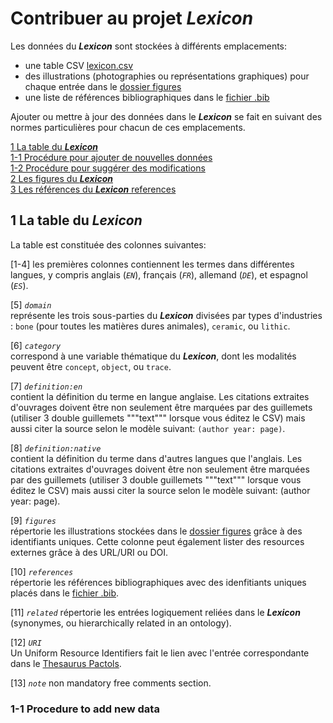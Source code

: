 # Contribuer au projet ***Lexicon***
Les données du ***Lexicon*** sont stockées à différents emplacements:
 - une table CSV [lexicon.csv](https://github.com/tupuni/lexicon/blob/main/lexicon.csv)
 - des illustrations (photographies ou représentations graphiques) pour chaque entrée dans le [dossier figures](https://github.com/tupuni/lexicon/blob/main/figures)
 - une liste de références bibliographiques dans le [fichier .bib](https://github.com/tupuni/lexicon/blob/main/lexicon.bib)

Ajouter ou mettre à jour des données dans le ***Lexicon*** se fait en suivant des normes particulières pour chacun de ces emplacements. 

[1 La table du ***Lexicon***](CONTRIBUTING.md#1-La-table-du-Lexicon)  
[1-1 Procédure pour ajouter de nouvelles données](CONTRIBUER.md#1-1-procédure-pour-ajouter-de-nouvelles-données)  
[1-2 Procédure pour suggérer des modifications](CONTRIBUER.md#1-2-procedure-pour-suggérer-des-modifications)  
[2 Les figures du ***Lexicon***](CONTRIBUER.md#2-Les-figures-du-Lexicon-figures)  
[3 Les références du ***Lexicon*** references](CONTRIBUTING.md#3-Les-références-du-Lexicon)  

## 1 La table du ***Lexicon***
La table est constituée des colonnes suivantes:  

[1-4] les premières colonnes contiennent les termes dans différentes langues, y compris anglais (*`EN`*), français (*`FR`*), allemand (*`DE`*), et espagnol (*`ES`*).  

[5] *`domain`*  
représente les trois sous-parties du ***Lexicon*** divisées par types d'industries : `bone` (pour toutes les matières dures animales), `ceramic`, ou `lithic`.  

[6] *`category`*  
correspond à une variable thématique du ***Lexicon***, dont les modalités peuvent être `concept`, `object`, ou `trace`.  

[7] *`definition:en`*   
contient la définition du terme en langue anglaise. Les citations extraites d'ouvrages doivent être non seulement être marquées par des guillemets (utiliser 3 double guillemets """text""" lorsque vous éditez le CSV) mais aussi citer la source selon le modèle suivant: `(author year: page)`.  

[8] *`definition:native`*  
contient la définition du terme dans d'autres langues que l'anglais. Les citations extraites d'ouvrages doivent être non seulement être marquées par des guillemets (utiliser 3 double guillemets """text""" lorsque vous éditez le CSV) mais aussi citer la source selon le modèle suivant: (author year: page).  

[9] *`figures`*  
répertorie les illustrations stockées dans le [dossier figures](https://github.com/tupuni/lexicon/blob/main/figures) grâce à des identifiants uniques. Cette colonne peut également lister des resources externes grâce à des URL/URI ou DOI.  

[10] *`references`*  
répertorie les références bibliographiques avec des idenfitiants uniques placés dans le [fichier .bib](https://github.com/tupuni/lexicon/blob/main/lexicon.bib).  

[11] *`related`* 
répertorie les entrées logiquement reliées dans le ***Lexicon*** (synonymes, ou  hierarchically related in an ontology).  

[12] *`URI`*  
Un Uniform Resource Identifiers fait le lien avec l'entrée correspondante dans le  [Thesaurus Pactols](https://pactols.frantiq.fr/).  

[13] *`note`* 
non mandatory free comments section.  


### 1-1 Procedure to add new data


